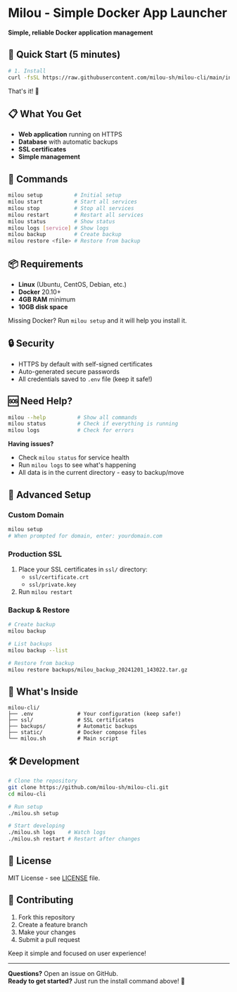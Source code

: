 # Milou - Simple Docker App Launcher

**Simple, reliable Docker application management**

## 🚀 Quick Start (5 minutes)

```bash
# 1. Install
curl -fsSL https://raw.githubusercontent.com/milou-sh/milou-cli/main/install.sh | bash

```

That's it! 🎉

## 📋 What You Get

- **Web application** running on HTTPS
- **Database** with automatic backups
- **SSL certificates** 
- **Simple management** 

## 🔧 Commands

```bash
milou setup          # Initial setup
milou start          # Start all services  
milou stop           # Stop all services
milou restart        # Restart all services
milou status         # Show status
milou logs [service] # Show logs
milou backup         # Create backup
milou restore <file> # Restore from backup
```

## 📦 Requirements

- **Linux** (Ubuntu, CentOS, Debian, etc.)
- **Docker** 20.10+
- **4GB RAM** minimum
- **10GB disk space**

Missing Docker? Run `milou setup` and it will help you install it.

## 🔒 Security

- HTTPS by default with self-signed certificates
- Auto-generated secure passwords
- All credentials saved to `.env` file (keep it safe!)

## 🆘 Need Help?

```bash
milou --help          # Show all commands
milou status          # Check if everything is running
milou logs            # Check for errors
```

**Having issues?** 
- Check `milou status` for service health
- Run `milou logs` to see what's happening
- All data is in the current directory - easy to backup/move

## 🔧 Advanced Setup

### Custom Domain
```bash
milou setup
# When prompted for domain, enter: yourdomain.com
```

### Production SSL
1. Place your SSL certificates in `ssl/` directory:
   - `ssl/certificate.crt` 
   - `ssl/private.key`
2. Run `milou restart`

### Backup & Restore
```bash
# Create backup
milou backup

# List backups  
milou backup --list

# Restore from backup
milou restore backups/milou_backup_20241201_143022.tar.gz
```

## 📁 What's Inside

```
milou-cli/
├── .env              # Your configuration (keep safe!)
├── ssl/              # SSL certificates
├── backups/          # Automatic backups
├── static/           # Docker compose files
└── milou.sh          # Main script
```

## 🛠️ Development

```bash
# Clone the repository
git clone https://github.com/milou-sh/milou-cli.git
cd milou-cli

# Run setup
./milou.sh setup

# Start developing
./milou.sh logs    # Watch logs
./milou.sh restart # Restart after changes
```

## 📄 License

MIT License - see [LICENSE](LICENSE) file.

## 🤝 Contributing

1. Fork this repository
2. Create a feature branch
3. Make your changes  
4. Submit a pull request

Keep it simple and focused on user experience!

---

**Questions?** Open an issue on GitHub.  
**Ready to get started?** Just run the install command above! 🚀 